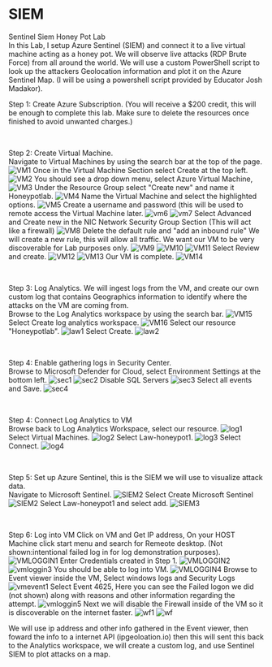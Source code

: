 # SIEM
Sentinel Siem Honey Pot Lab
<br>
In this Lab, I setup Azure Sentinel (SIEM) and connect it to a live virtual machine acting as a honey pot. We will observe live attacks (RDP Brute Force) from all around the world. We will use a custom PowerShell script to look up the attackers Geolocation information and plot it on the Azure Sentinel Map.
(I will be using a powershell script provided by Educator Josh Madakor).

Step 1:
Create Azure Subscription. (You will receive a $200 credit, this will be enough to complete this lab. Make sure to delete the resources once finished to avoid unwanted charges.)

<br>

Step 2:
Create Virtual Machine.
<br>
Navigate to Virtual Machines by using the search bar at the top of the page.
![VM1](https://user-images.githubusercontent.com/107056915/173632168-2186999d-24ae-489e-8687-aee168b2cae0.png)
Once in the Virtual Machine Section select Create at the top left.
![VM2](https://user-images.githubusercontent.com/107056915/173632177-6d117440-f468-4531-b135-de1bf83c41f1.png)
You should see a drop down menu, select Azure Virtual Machine,
![VM3](https://user-images.githubusercontent.com/107056915/173632180-0b6d25b3-26d5-41a8-8132-0c8ec3c8934c.png)
Under the Resource Group select "Create new" and name it Honeypotlab.
![VM4](https://user-images.githubusercontent.com/107056915/173632187-705b11d6-53bf-49cc-b8a5-000a71b12e66.png)
Name the Virtual Machine and select the highlighted options.
![VM5](https://user-images.githubusercontent.com/107056915/173632385-e0567063-1b9d-4d03-a4f3-e578b21721b2.png)
Create a username and password (this will be used to remote access the Virtual Machine later.
![vm6](https://user-images.githubusercontent.com/107056915/173632312-c42c1125-5d54-4507-b717-48a943ed6c21.png)
![vm7](https://user-images.githubusercontent.com/107056915/173633014-cd628a78-c2cd-426a-aea6-746c0a6cf0a7.png)
Select Advanced and Create new in the NIC Network Security Group Section (This will act like a firewall)
![VM8](https://user-images.githubusercontent.com/107056915/173632438-5da94323-e3dd-4bc9-95f8-cca1178144f6.png)
Delete the default rule and "add an inbound rule" We will create a new rule, this will allow all traffic. We want our VM to be very discoverable for Lab purposes only.
![VM9](https://user-images.githubusercontent.com/107056915/173632447-e5d5cea2-337d-4530-b5cb-2c4b666a0926.png)
![VM10](https://user-images.githubusercontent.com/107056915/173632461-5c6bc95d-c75d-452f-a44a-d5e78e323872.png)
![VM11](https://user-images.githubusercontent.com/107056915/173632468-512282bb-8dbe-4f81-befc-1c598018c511.png)
Select Review and create.
![VM12](https://user-images.githubusercontent.com/107056915/173632475-e0ba1d2b-ef54-4aac-a018-58627d3daf4b.png)
![VM13](https://user-images.githubusercontent.com/107056915/173632492-ba3be2bd-fd02-4b00-b797-7c069eb16584.png)
Our VM is complete.
![VM14](https://user-images.githubusercontent.com/107056915/173632506-c4cd8039-0f11-4e27-b23b-e82c7486d4b9.png)

<br>

Step 3:
Log Analytics.
We will ingest logs from the VM, and create our own custom log that contains Geographics information to identify where the attacks on the VM are coming from.
<br>
Browse to the Log Analytics workspace by using the search bar.
![VM15](https://user-images.githubusercontent.com/107056915/173635916-714abf58-ca0d-4cf6-af3f-9b52d8175889.png)
Select Create log analytics workspace.
![VM16](https://user-images.githubusercontent.com/107056915/173635937-f2580768-54f4-4255-a422-8b433f668ac8.png)
Select our resource "Honeypotlab".
![law1](https://user-images.githubusercontent.com/107056915/173635956-b0598de6-5952-4f2e-b4a6-1c4ce47f0098.png)
Select Create.
![law2](https://user-images.githubusercontent.com/107056915/173635962-3eff1d2c-9978-4d2a-aeca-ce574d54e6f8.png)

<br>

Step 4:
Enable gathering logs in Security Center.
<br>
Browse to Microsoft Defender for Cloud, select Environment Settings at the bottom left.
![sec1](https://user-images.githubusercontent.com/107056915/173637642-06ee879c-a175-4f29-aab6-21dc2d01b535.png)
![sec2](https://user-images.githubusercontent.com/107056915/173637659-eb1b995a-6307-431b-b602-8855814dc27e.png)
Disable SQL Servers
![sec3](https://user-images.githubusercontent.com/107056915/173637671-b22cb80a-3dfc-4c77-b169-835f960b75c2.png)
Select all events and Save.
![sec4](https://user-images.githubusercontent.com/107056915/173637681-b1a725c6-6d7f-416d-826d-e8d119f3a0e0.png)

<br>

Step 4:
Connect Log Analytics to VM
<br>
Browse back to Log Analytics Workspace, select our resource.
![log1](https://user-images.githubusercontent.com/107056915/173638484-d17fdd87-4fb7-40a6-b279-e97e745c6b97.png)
Select Virtual Machines.
![log2](https://user-images.githubusercontent.com/107056915/173638508-46423073-b390-4ad5-ad11-b6ff07f2f669.png)
Select Law-honeypot1.
![log3](https://user-images.githubusercontent.com/107056915/173638513-3e314986-7ac8-4815-9ea5-4ce2bc67db9f.png)
Select Connect.
![log4](https://user-images.githubusercontent.com/107056915/173638527-71766c4f-e5b9-4451-975c-ac859c5695b9.png)

<br>

Step 5:
Set up Azure Sentinel, this is the SIEM we will use to visualize attack data.
<br>
Navigate to Microsoft Sentinel.
![SIEM2](https://user-images.githubusercontent.com/107056915/173639664-2d9780a7-0ec7-4869-a626-fe2e40725c08.png)
Select Create Microsoft Sentinel
![SIEM2](https://user-images.githubusercontent.com/107056915/173639743-1b6c70da-da11-4e4f-b919-0bd8e50d5ae8.png)
Select Law-honeypot1 and select add.
![SIEM3](https://user-images.githubusercontent.com/107056915/173639671-36c00fb6-25a9-42fe-9aa2-62728a70de45.png)

<br>

Step 6: Log into VM
Click on VM and Get IP address, On your HOST Machine click start menu and search for Remeote desktop. (Not shown:intentional failed log in for log demonstration purposes).
![VMLOGGIN1](https://user-images.githubusercontent.com/107056915/173640516-ae55d8e0-4595-4408-a7b0-e95122606a64.png)
Enter Credentials created in Step 1.
![VMLOGGIN2](https://user-images.githubusercontent.com/107056915/173640599-3b676680-4e7f-4cfa-ba4a-d528ce2bc896.png)
![vmloggin3](https://user-images.githubusercontent.com/107056915/173640540-b6ce1265-e5e1-4171-8bdf-9f98cbfb547a.png)
You should be able to log into VM.
![VMLOGGIN4](https://user-images.githubusercontent.com/107056915/173640620-5e7ff6b7-8351-4fc8-8dd4-793d7d6de939.png)
Browse to Event viewer inside the VM, Select windows logs and Security Logs
![vmevent1](https://user-images.githubusercontent.com/107056915/173656726-76598c38-6731-43b3-82ae-3dabfcb16d6a.png)
Select Event 4625, Here you can see the Failed logon we did (not shown) along with reasons and other information regarding the attempt.
![vmloggin5](https://user-images.githubusercontent.com/107056915/173656762-3d39c5fa-ec48-4abd-87a2-9f9dd78f4edf.png)
Next we will disable the Firewall inside of the VM so it is discoverable on the internet faster.
![wf1](https://user-images.githubusercontent.com/107056915/173656770-f9fae2f6-7d99-40ea-acd2-5bdfab2826d3.png)
![wf](https://user-images.githubusercontent.com/107056915/173656783-3a14ea1f-ae5c-48f8-873e-d3d801f9c2c2.png)







We will use ip address and other info gathered in the Event viewer, then foward the info to a internet API (ipgeoloation.io) then this will sent this back to the Analytics workspace, we will create a custom log, and use Sentinel SIEM to plot attacks on a map.

